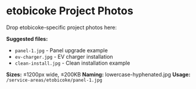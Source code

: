 # etobicoke Project Photos

Drop etobicoke-specific project photos here:

**Suggested files:**
- `panel-1.jpg` - Panel upgrade example
- `ev-charger.jpg` - EV charger installation
- `clean-install.jpg` - Clean installation example

**Sizes:** ≤1200px wide, ≤200KB
**Naming:** lowercase-hyphenated.jpg
**Usage:** `/service-areas/etobicoke/panel-1.jpg`
